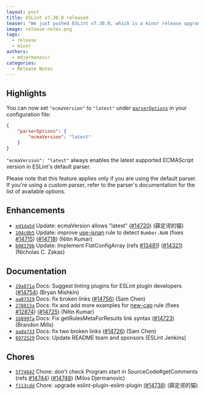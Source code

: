 ```yaml
---
layout: post
title: ESLint v7.30.0 released
teaser: "We just pushed ESLint v7.30.0, which is a minor release upgrade of ESLint. This release adds some new features and fixes several bugs found in the previous release."
image: release-notes.png
tags:
  - release
  - minor
authors:
  - mdjermanovic
categories:
  - Release Notes
---
```


## Highlights

You can now set `"ecmaVersion"` to `"latest"` under [`parserOptions`](/docs/user-guide/configuring/language-options#specifying-parser-options) in your configuration file:

```json
{
    "parserOptions": {
        "ecmaVersion": "latest"
    }
}
```

`"ecmaVersion": "latest"` always enables the latest supported ECMAScript version in ESLint's default parser.

Please note that this feature applies only if you are using the default parser. If you're using a custom parser, refer to the parser's documentation for the list of available options.

## Enhancements

* [`ed1da5d`](https://github.com/eslint/eslint/commit/ed1da5d96af2587b7211854e45cf8657ef808710) Update: ecmaVersion allows "latest" ([#14720](https://github.com/eslint/eslint/issues/14720)) (薛定谔的猫)
* [`104c0b5`](https://github.com/eslint/eslint/commit/104c0b592f203d315a108d311c58375357e40b24) Update: improve [use-isnan](/docs/rules/use-isnan) rule to detect `Number.NaN` (fixes [#14715](https://github.com/eslint/eslint/issues/14715)) ([#14718](https://github.com/eslint/eslint/issues/14718)) (Nitin Kumar)
* [`b08170b`](https://github.com/eslint/eslint/commit/b08170b92beb22db6ec612ebdfff930f9e0582ab) Update: Implement FlatConfigArray (refs [#13481](https://github.com/eslint/eslint/issues/13481)) ([#14321](https://github.com/eslint/eslint/issues/14321)) (Nicholas C. Zakas)

## Documentation

* [`19a871a`](https://github.com/eslint/eslint/commit/19a871a35ae9997ce352624b1081c96c54b73a9f) Docs: Suggest linting plugins for ESLint plugin developers ([#14754](https://github.com/eslint/eslint/issues/14754)) (Bryan Mishkin)
* [`aa87329`](https://github.com/eslint/eslint/commit/aa87329d919f569404ca573b439934552006572f) Docs: fix broken links ([#14756](https://github.com/eslint/eslint/issues/14756)) (Sam Chen)
* [`278813a`](https://github.com/eslint/eslint/commit/278813a6e759f6b5512ac64c7530c9c51732e692) Docs: fix and add more examples for [new-cap](/docs/rules/new-cap) rule (fixes [#12874](https://github.com/eslint/eslint/issues/12874)) ([#14725](https://github.com/eslint/eslint/issues/14725)) (Nitin Kumar)
* [`1b8997a`](https://github.com/eslint/eslint/commit/1b8997ab63781f4ebf87e3269400b2ef4c7d2973) Docs: Fix getRulesMetaForResults link syntax ([#14723](https://github.com/eslint/eslint/issues/14723)) (Brandon Mills)
* [`aada733`](https://github.com/eslint/eslint/commit/aada733d2aee830aa32cccb9828cd72db4ccd6bd) Docs: fix two broken links ([#14726](https://github.com/eslint/eslint/issues/14726)) (Sam Chen)
* [`8972529`](https://github.com/eslint/eslint/commit/8972529f82d13bd04059ee8852b4ebb9b5350962) Docs: Update README team and sponsors (ESLint Jenkins)

## Chores

* [`5f74642`](https://github.com/eslint/eslint/commit/5f746420700d457b92dd86659de588d272937b79) Chore: don't check Program.start in SourceCode#getComments (refs [#14744](https://github.com/eslint/eslint/issues/14744)) ([#14748](https://github.com/eslint/eslint/issues/14748)) (Milos Djermanovic)
* [`f113cdd`](https://github.com/eslint/eslint/commit/f113cdd872257d72bbd66d95e4eaf13623323b24) Chore: upgrade eslint-plugin-eslint-plugin ([#14738](https://github.com/eslint/eslint/issues/14738)) (薛定谔的猫)
